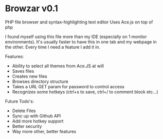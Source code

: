 #  Browzar v0.1
PHP file browser and syntax-highlighting text editor
Uses Ace.js on top of php

I found myself using this file more than my IDE (especially on 1 monitor environments).  It's usually faster to have this in one tab and my webpage in the other.  Every time I need a feature I add it in.

Features:
* Ability to select all themes from Ace.JS at will
* Saves files
* Creates new files
* Browses directory structure
* Takes a URL GET param for password to control access
* Recognizes some hotkeys (ctrl+s to save, ctrl+/ to comment block etc...)

Future Todo's:
* Delete Files
* Sync up with Github API
* Add more hotkey support
* Better security
* Way more other, better features
